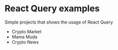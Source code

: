# React Query examples

Simple projects that shows the usage of React Query
- Crypto Market
- Mama Muda
- Crypto News 